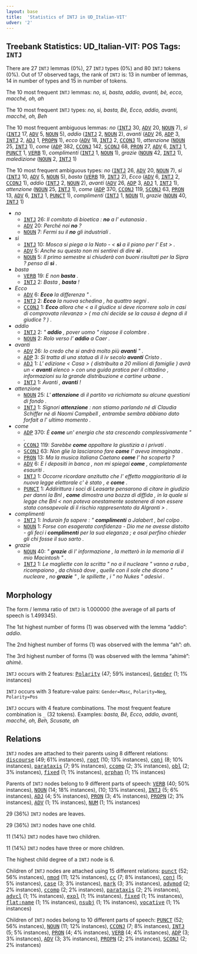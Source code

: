 ```yaml
---
layout: base
title:  'Statistics of INTJ in UD_Italian-VIT'
udver: '2'
---
```


## Treebank Statistics: UD_Italian-VIT: POS Tags: `INTJ`

There are 27 `INTJ` lemmas (0%), 27 `INTJ` types (0%) and 80 `INTJ` tokens (0%).
Out of 17 observed tags, the rank of `INTJ` is: 13 in number of lemmas, 14 in number of types and 15 in number of tokens.

The 10 most frequent `INTJ` lemmas: <em>no, sì, basta, addio, avanti, bè, ecco, macché, oh, ah</em>

The 10 most frequent `INTJ` types:  <em>no, sì, basta, Bè, Ecco, addio, avanti, macché, oh, Beh</em>

The 10 most frequent ambiguous lemmas: <em>no</em> (<tt><a href="it_vit-pos-INTJ.html">INTJ</a></tt> 30, <tt><a href="it_vit-pos-ADV.html">ADV</a></tt> 20, <tt><a href="it_vit-pos-NOUN.html">NOUN</a></tt> 7), <em>sì</em> (<tt><a href="it_vit-pos-INTJ.html">INTJ</a></tt> 17, <tt><a href="it_vit-pos-ADV.html">ADV</a></tt> 5, <tt><a href="it_vit-pos-NOUN.html">NOUN</a></tt> 5), <em>addio</em> (<tt><a href="it_vit-pos-INTJ.html">INTJ</a></tt> 2, <tt><a href="it_vit-pos-NOUN.html">NOUN</a></tt> 2), <em>avanti</em> (<tt><a href="it_vit-pos-ADV.html">ADV</a></tt> 26, <tt><a href="it_vit-pos-ADP.html">ADP</a></tt> 3, <tt><a href="it_vit-pos-INTJ.html">INTJ</a></tt> 2, <tt><a href="it_vit-pos-ADJ.html">ADJ</a></tt> 1, <tt><a href="it_vit-pos-PROPN.html">PROPN</a></tt> 1), <em>ecco</em> (<tt><a href="it_vit-pos-ADV.html">ADV</a></tt> 18, <tt><a href="it_vit-pos-INTJ.html">INTJ</a></tt> 2, <tt><a href="it_vit-pos-CCONJ.html">CCONJ</a></tt> 1), <em>attenzione</em> (<tt><a href="it_vit-pos-NOUN.html">NOUN</a></tt> 25, <tt><a href="it_vit-pos-INTJ.html">INTJ</a></tt> 1), <em>come</em> (<tt><a href="it_vit-pos-ADP.html">ADP</a></tt> 382, <tt><a href="it_vit-pos-CCONJ.html">CCONJ</a></tt> 142, <tt><a href="it_vit-pos-SCONJ.html">SCONJ</a></tt> 68, <tt><a href="it_vit-pos-PRON.html">PRON</a></tt> 27, <tt><a href="it_vit-pos-ADV.html">ADV</a></tt> 6, <tt><a href="it_vit-pos-INTJ.html">INTJ</a></tt> 1, <tt><a href="it_vit-pos-PUNCT.html">PUNCT</a></tt> 1, <tt><a href="it_vit-pos-VERB.html">VERB</a></tt> 1), <em>complimenti</em> (<tt><a href="it_vit-pos-INTJ.html">INTJ</a></tt> 1, <tt><a href="it_vit-pos-NOUN.html">NOUN</a></tt> 1), <em>grazie</em> (<tt><a href="it_vit-pos-NOUN.html">NOUN</a></tt> 42, <tt><a href="it_vit-pos-INTJ.html">INTJ</a></tt> 1), <em>maledizione</em> (<tt><a href="it_vit-pos-NOUN.html">NOUN</a></tt> 2, <tt><a href="it_vit-pos-INTJ.html">INTJ</a></tt> 1)

The 10 most frequent ambiguous types:  <em>no</em> (<tt><a href="it_vit-pos-INTJ.html">INTJ</a></tt> 26, <tt><a href="it_vit-pos-ADV.html">ADV</a></tt> 20, <tt><a href="it_vit-pos-NOUN.html">NOUN</a></tt> 7), <em>sì</em> (<tt><a href="it_vit-pos-INTJ.html">INTJ</a></tt> 10, <tt><a href="it_vit-pos-ADV.html">ADV</a></tt> 5, <tt><a href="it_vit-pos-NOUN.html">NOUN</a></tt> 5), <em>basta</em> (<tt><a href="it_vit-pos-VERB.html">VERB</a></tt> 19, <tt><a href="it_vit-pos-INTJ.html">INTJ</a></tt> 2), <em>Ecco</em> (<tt><a href="it_vit-pos-ADV.html">ADV</a></tt> 6, <tt><a href="it_vit-pos-INTJ.html">INTJ</a></tt> 2, <tt><a href="it_vit-pos-CCONJ.html">CCONJ</a></tt> 1), <em>addio</em> (<tt><a href="it_vit-pos-INTJ.html">INTJ</a></tt> 2, <tt><a href="it_vit-pos-NOUN.html">NOUN</a></tt> 2), <em>avanti</em> (<tt><a href="it_vit-pos-ADV.html">ADV</a></tt> 26, <tt><a href="it_vit-pos-ADP.html">ADP</a></tt> 3, <tt><a href="it_vit-pos-ADJ.html">ADJ</a></tt> 1, <tt><a href="it_vit-pos-INTJ.html">INTJ</a></tt> 1), <em>attenzione</em> (<tt><a href="it_vit-pos-NOUN.html">NOUN</a></tt> 25, <tt><a href="it_vit-pos-INTJ.html">INTJ</a></tt> 1), <em>come</em> (<tt><a href="it_vit-pos-ADP.html">ADP</a></tt> 370, <tt><a href="it_vit-pos-CCONJ.html">CCONJ</a></tt> 119, <tt><a href="it_vit-pos-SCONJ.html">SCONJ</a></tt> 63, <tt><a href="it_vit-pos-PRON.html">PRON</a></tt> 13, <tt><a href="it_vit-pos-ADV.html">ADV</a></tt> 6, <tt><a href="it_vit-pos-INTJ.html">INTJ</a></tt> 1, <tt><a href="it_vit-pos-PUNCT.html">PUNCT</a></tt> 1), <em>complimenti</em> (<tt><a href="it_vit-pos-INTJ.html">INTJ</a></tt> 1, <tt><a href="it_vit-pos-NOUN.html">NOUN</a></tt> 1), <em>grazie</em> (<tt><a href="it_vit-pos-NOUN.html">NOUN</a></tt> 40, <tt><a href="it_vit-pos-INTJ.html">INTJ</a></tt> 1)


* <em>no</em>
  * <tt><a href="it_vit-pos-INTJ.html">INTJ</a></tt> 26: <em>Il comitato di bioetica : <b>no</b> a l' eutanasia .</em>
  * <tt><a href="it_vit-pos-ADV.html">ADV</a></tt> 20: <em>Perché noi <b>no</b> ?</em>
  * <tt><a href="it_vit-pos-NOUN.html">NOUN</a></tt> 7: <em>Fermi su il <b>no</b> gli industriali .</em>
* <em>sì</em>
  * <tt><a href="it_vit-pos-INTJ.html">INTJ</a></tt> 10: <em>Mosca si piega a la Nato - < <b>sì</b> a il piano per l' Est > .</em>
  * <tt><a href="it_vit-pos-ADV.html">ADV</a></tt> 5: <em>Anche su questo non mi sentirei di dire <b>sì</b> .</em>
  * <tt><a href="it_vit-pos-NOUN.html">NOUN</a></tt> 5: <em>Il primo semestre si chiuderà con buoni risultati per la Sipra ? penso di <b>sì</b> .</em>
* <em>basta</em>
  * <tt><a href="it_vit-pos-VERB.html">VERB</a></tt> 19: <em>E non <b>basta</b> .</em>
  * <tt><a href="it_vit-pos-INTJ.html">INTJ</a></tt> 2: <em>Basta , <b>basta</b> !</em>
* <em>Ecco</em>
  * <tt><a href="it_vit-pos-ADV.html">ADV</a></tt> 6: <em><b>Ecco</b> la differenza " .</em>
  * <tt><a href="it_vit-pos-INTJ.html">INTJ</a></tt> 2: <em><b>Ecco</b> la nuova schedina , ha quattro segni .</em>
  * <tt><a href="it_vit-pos-CCONJ.html">CCONJ</a></tt> 1: <em><b>Ecco</b> allora che < a il giudice si deve ricorrere solo in casi di comprovata rilevanza > ( ma chi decide se la causa è degna di il giudice ? ) .</em>
* <em>addio</em>
  * <tt><a href="it_vit-pos-INTJ.html">INTJ</a></tt> 2: <em>" <b>addio</b> , pover uomo " rispose il colombre .</em>
  * <tt><a href="it_vit-pos-NOUN.html">NOUN</a></tt> 2: <em>Rolo verso l' <b>addio</b> a Caer .</em>
* <em>avanti</em>
  * <tt><a href="it_vit-pos-ADV.html">ADV</a></tt> 26: <em>Io credo che si andrà molto più <b>avanti</b> " .</em>
  * <tt><a href="it_vit-pos-ADP.html">ADP</a></tt> 3: <em>Si tratta di una statua di il iv secolo <b>avanti</b> Cristo .</em>
  * <tt><a href="it_vit-pos-ADJ.html">ADJ</a></tt> 1: <em>L' edizione < Casa > ( distribuita a 20 milioni di famiglie ) avrà un < <b>avanti</b> elenco > con una guida pratica per il cittadino , informazioni su la grande distribuzione e cartine urbane .</em>
  * <tt><a href="it_vit-pos-INTJ.html">INTJ</a></tt> 1: <em>Avanti , <b>avanti</b> !</em>
* <em>attenzione</em>
  * <tt><a href="it_vit-pos-NOUN.html">NOUN</a></tt> 25: <em>L' <b>attenzione</b> di il partito va richiamata su alcune questioni di fondo .</em>
  * <tt><a href="it_vit-pos-INTJ.html">INTJ</a></tt> 1: <em>Signori <b>attenzione</b> : non stiamo parlando né di Claudia Schiffer né di Naomi Campbell , entrambe sembra abbiano dato forfait a l' ultimo momento .</em>
* <em>come</em>
  * <tt><a href="it_vit-pos-ADP.html">ADP</a></tt> 370: <em>È <b>come</b> un' energia che sta crescendo complessivamente " .</em>
  * <tt><a href="it_vit-pos-CCONJ.html">CCONJ</a></tt> 119: <em>Sarebbe <b>come</b> appaltare la giustizia a i privati .</em>
  * <tt><a href="it_vit-pos-SCONJ.html">SCONJ</a></tt> 63: <em>Non glie la lasciarono fare <b>come</b> l' aveva immaginata .</em>
  * <tt><a href="it_vit-pos-PRON.html">PRON</a></tt> 13: <em>Ma la musica italiana Caetano <b>come</b> l' ha scoperta ?</em>
  * <tt><a href="it_vit-pos-ADV.html">ADV</a></tt> 6: <em>E i depositi in banca , non mi spiegai <b>come</b> , completamente esauriti .</em>
  * <tt><a href="it_vit-pos-INTJ.html">INTJ</a></tt> 1: <em>Occorre ricordare anzitutto che l' effetto maggioritario di la nuova legge elettorale c' è stato , e <b>come</b> .</em>
  * <tt><a href="it_vit-pos-PUNCT.html">PUNCT</a></tt> 1: <em>Addirittura i soci di Leasarte pensarono di citare in giudizio per danni la Bnl , <b>come</b> dimostra una bozza di diffida , in la quale si legge che Bnl < non poteva onestamente sostenere di non essere stata consapevole di il rischio rappresentato da Algranti > .</em>
* <em>complimenti</em>
  * <tt><a href="it_vit-pos-INTJ.html">INTJ</a></tt> 1: <em>Indurain fa sapere : " <b>complimenti</b> a Jalabert , bel colpo .</em>
  * <tt><a href="it_vit-pos-NOUN.html">NOUN</a></tt> 1: <em>Forse con esagerata confidenza - Dio me ne avesse distolto - gli feci i <b>complimenti</b> per la sua eleganza ; e osai perfino chieder gli chi fosse il suo sarto .</em>
* <em>grazie</em>
  * <tt><a href="it_vit-pos-NOUN.html">NOUN</a></tt> 40: <em>" <b>grazie</b> di l' informazione , la metterò in la memoria di il mio Macintosh " .</em>
  * <tt><a href="it_vit-pos-INTJ.html">INTJ</a></tt> 1: <em>Le magliette con la scritta " no a il nucleare " vanno a ruba , ricompaiono , da chissà dove , quelle con il sole che dicono " nucleare , no <b>grazie</b> " , le spillette , i " no Nukes " adesivi .</em>

## Morphology

The form / lemma ratio of `INTJ` is 1.000000 (the average of all parts of speech is 1.499345).

The 1st highest number of forms (1) was observed with the lemma “addio”: <em>addio</em>.

The 2nd highest number of forms (1) was observed with the lemma “ah”: <em>ah</em>.

The 3rd highest number of forms (1) was observed with the lemma “ahimè”: <em>ahimè</em>.

`INTJ` occurs with 2 features: <tt><a href="it_vit-feat-Polarity.html">Polarity</a></tt> (47; 59% instances), <tt><a href="it_vit-feat-Gender.html">Gender</a></tt> (1; 1% instances)

`INTJ` occurs with 3 feature-value pairs: `Gender=Masc`, `Polarity=Neg`, `Polarity=Pos`

`INTJ` occurs with 4 feature combinations.
The most frequent feature combination is `_` (32 tokens).
Examples: <em>basta, Bè, Ecco, addio, avanti, macché, oh, Beh, Scusate, ah</em>


## Relations

`INTJ` nodes are attached to their parents using 8 different relations: <tt><a href="it_vit-dep-discourse.html">discourse</a></tt> (49; 61% instances), <tt><a href="it_vit-dep-root.html">root</a></tt> (10; 13% instances), <tt><a href="it_vit-dep-conj.html">conj</a></tt> (8; 10% instances), <tt><a href="it_vit-dep-parataxis.html">parataxis</a></tt> (7; 9% instances), <tt><a href="it_vit-dep-ccomp.html">ccomp</a></tt> (2; 3% instances), <tt><a href="it_vit-dep-obl.html">obl</a></tt> (2; 3% instances), <tt><a href="it_vit-dep-fixed.html">fixed</a></tt> (1; 1% instances), <tt><a href="it_vit-dep-orphan.html">orphan</a></tt> (1; 1% instances)

Parents of `INTJ` nodes belong to 9 different parts of speech: <tt><a href="it_vit-pos-VERB.html">VERB</a></tt> (40; 50% instances), <tt><a href="it_vit-pos-NOUN.html">NOUN</a></tt> (14; 18% instances),  (10; 13% instances), <tt><a href="it_vit-pos-INTJ.html">INTJ</a></tt> (5; 6% instances), <tt><a href="it_vit-pos-ADJ.html">ADJ</a></tt> (4; 5% instances), <tt><a href="it_vit-pos-PRON.html">PRON</a></tt> (3; 4% instances), <tt><a href="it_vit-pos-PROPN.html">PROPN</a></tt> (2; 3% instances), <tt><a href="it_vit-pos-ADV.html">ADV</a></tt> (1; 1% instances), <tt><a href="it_vit-pos-NUM.html">NUM</a></tt> (1; 1% instances)

29 (36%) `INTJ` nodes are leaves.

29 (36%) `INTJ` nodes have one child.

11 (14%) `INTJ` nodes have two children.

11 (14%) `INTJ` nodes have three or more children.

The highest child degree of a `INTJ` node is 6.

Children of `INTJ` nodes are attached using 15 different relations: <tt><a href="it_vit-dep-punct.html">punct</a></tt> (52; 56% instances), <tt><a href="it_vit-dep-nmod.html">nmod</a></tt> (11; 12% instances), <tt><a href="it_vit-dep-cc.html">cc</a></tt> (7; 8% instances), <tt><a href="it_vit-dep-conj.html">conj</a></tt> (5; 5% instances), <tt><a href="it_vit-dep-case.html">case</a></tt> (3; 3% instances), <tt><a href="it_vit-dep-mark.html">mark</a></tt> (3; 3% instances), <tt><a href="it_vit-dep-advmod.html">advmod</a></tt> (2; 2% instances), <tt><a href="it_vit-dep-ccomp.html">ccomp</a></tt> (2; 2% instances), <tt><a href="it_vit-dep-parataxis.html">parataxis</a></tt> (2; 2% instances), <tt><a href="it_vit-dep-advcl.html">advcl</a></tt> (1; 1% instances), <tt><a href="it_vit-dep-expl.html">expl</a></tt> (1; 1% instances), <tt><a href="it_vit-dep-fixed.html">fixed</a></tt> (1; 1% instances), <tt><a href="it_vit-dep-flat-name.html">flat:name</a></tt> (1; 1% instances), <tt><a href="it_vit-dep-nsubj.html">nsubj</a></tt> (1; 1% instances), <tt><a href="it_vit-dep-vocative.html">vocative</a></tt> (1; 1% instances)

Children of `INTJ` nodes belong to 10 different parts of speech: <tt><a href="it_vit-pos-PUNCT.html">PUNCT</a></tt> (52; 56% instances), <tt><a href="it_vit-pos-NOUN.html">NOUN</a></tt> (11; 12% instances), <tt><a href="it_vit-pos-CCONJ.html">CCONJ</a></tt> (7; 8% instances), <tt><a href="it_vit-pos-INTJ.html">INTJ</a></tt> (5; 5% instances), <tt><a href="it_vit-pos-PRON.html">PRON</a></tt> (4; 4% instances), <tt><a href="it_vit-pos-VERB.html">VERB</a></tt> (4; 4% instances), <tt><a href="it_vit-pos-ADP.html">ADP</a></tt> (3; 3% instances), <tt><a href="it_vit-pos-ADV.html">ADV</a></tt> (3; 3% instances), <tt><a href="it_vit-pos-PROPN.html">PROPN</a></tt> (2; 2% instances), <tt><a href="it_vit-pos-SCONJ.html">SCONJ</a></tt> (2; 2% instances)

